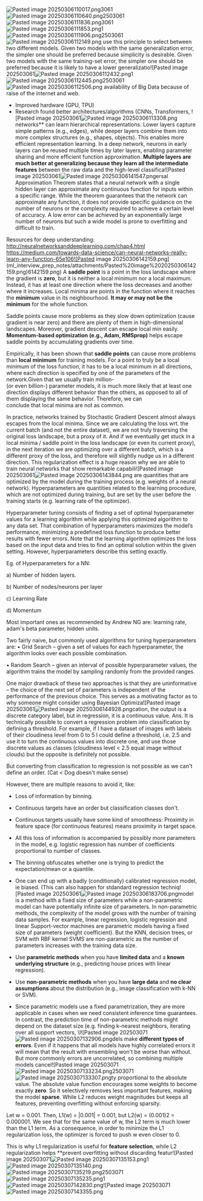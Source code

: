 
![Pasted image 20250306110017.png](ml_interview_prep_notes/Interview_prep/ML/Q&A/attachments/Pasted%20image%2020250306110017.png)3061![Pasted image 20250306110640.png](../../../../Q&A/attachments/Pasted%20image%2020250306110640.png)2503061![Pasted image 20250306111836.png](ml_interview_prep_notes/Interview_prep/ML/Q&A/attachments/Pasted%20image%2020250306111836.png)3061![Pasted image 20250306111853.png](../../../../Q&A/attachments/Pasted%20image%2020250306111853.png)1![Pasted image 20250306111906.png](ml_interview_prep_notes/Interview_prep/ML/Q&A/attachments/Pasted%20image%2020250306111906.png)2503061![Pasted image 20250306112149.png](../../../../Q&A/attachments/Pasted%20image%2020250306112149.png) use this principle to select between two different models. Given two models with the same generalization error, the simpler one should be preferred because simplicity is desirable. Given two models with the same training-set error, the simpler one should be preferred because it is likely to have a lower generalizatio![Pasted image 202503061![Pasted image 20250306112432.png](ml_interview_prep_notes/Interview_prep/ML/Q&A/attachments/Pasted%20image%2020250306112432.png)1![Pasted image 20250306112445.png](../../../../Q&A/attachments/Pasted%20image%2020250306112445.png)2503061![Pasted image 20250306112506.png](ml_interview_prep_notes/Interview_prep/ML/Q&A/attachments/Pasted%20image%2020250306112506.png) availability of Big Data because of raise of the internet and web.
- Improved hardware (GPU, TPU)
- Research found better architectures/algorithms (CNNs, Transformers, ![Pasted image 202503061![Pasted image 20250306113308.png](../../../../Q&A/attachments/Pasted%20image%2020250306113308.png)networks** can learn hierarchical representations. Lower layers capture simple patterns (e.g., edges), while deeper layers combine them into more complex structures (e.g., shapes, objects). This enables more efficient representation learning.
In a deep network, neurons in early layers can be reused multiple times by later layers, enabling parameter sharing and more efficient function approximation.
**Multiple layers are much better at generalizing because they learn all the intermediate features** between the raw data and the high-level classifica![Pasted image 202503061![Pasted image 20250306141547.png](ml_interview_prep_notes/Interview_prep/ML/Q&A/attachments/Pasted%20image%2020250306141547.png)ersal Approximation Theorem states that a neural network with a single hidden layer can approximate any continuous function for inputs within a specific range. While the theorem guarantees that the network can approximate any function, it does not provide specific guidance on the number of neurons or the complexity required to achieve a certain level of accuracy. A low error can be achieved by an exponentially large number of neurons but such a wide model is prone to overfitting and difficult to train.

Resources for deep understanding:
http://neuralnetworksanddeeplearning.com/chap4.html
https://medium.com/towards-data-science/can-neural-networks-really-learn-any-function-65e106![Pasted image 20250306142159.png](ml_interview_prep_notes/attachments/Pasted%20image%2020250306142159.png)6142159.png)
A **saddle point** is a point in the loss landscape where the gradient is **zero**, but it is neither a local minimum nor a local maximum. Instead, it has at least one direction where the loss decreases and another where it increases.
Local minima are points in the function where it reaches the **minimum** value in its neighbourhood. **It may or may not be the minimum** for the whole function.

Saddle points cause more problems as they slow down optimization (cause gradient is near zero) and there are plenty of them in high-dimensional landscapes. Moreover, gradient descent can escape local min easily.
**Momentum-based optimization (e.g., Adam, RMSprop)** helps escape saddle points by accumulating gradients over time.

Empirically, it has been shown that **saddle points** can cause more problems than **local minimum** for training models. For a point to truly be a local minimum of the loss function, it has to be a local minimum in all directions, where each direction is specified by one of the parameters of the network.Given that we usually train million-  
(or even billion-) parameter models, it is much more likely that at least one direction displays different behavior than the others, as opposed to all of them displaying the same behavior. Therefore, we can  
conclude that local minima are not as common.

In practice, networks trained by Stochastic Gradient Descent almost always escapes from the local minima. Since we are calculating the loss wrt. the current batch (and not the entire dataset), we are not truly traversing the original loss landscape, but a proxy of it. And if we eventually get stuck in a local minima / saddle point in the loss landscape (or even its current proxy), in the next iteration we are optimizing over a different batch, which is a different proxy of the loss, and therefore will slightly nudge us in a different direction. This regularization effect is a huge reason why we are able to train neural networks that show remarkable capabili![Pasted image 202503061![Pasted image 20250306143844.png](../../../../Q&A/attachments/Pasted%20image%2020250306143844.png) are quantities that are optimized by the model during the training process (e.g. weights of a neural network). Hyperparameters are quantities related to the learning procedure, which are not optimized during training, but are set by the user before the training starts (e.g. learning rate of the optimizer).

Hyperparameter tuning consists of finding a set of optimal hyperparameter values for a learning algorithm while applying this optimized algorithm to any data set. That combination of hyperparameters maximizes the model’s performance, minimizing a predefined loss function to produce better results with fewer errors. Note that the learning algorithm optimizes the loss based on the input data and tries to find an optimal solution within the given setting. However, hyperparameters describe this setting exactly.

Eg. of Hyperparameters for a NN:

a) Number of hidden layers.

b) Number of nodes/neurons per layer

c) Learning Rate

d) Momentum

Most important ones as recommended by Andrew NG are: learning rate, adam's beta parameter, hidden units.

Two fairly naive, but commonly used algorithms for tuning hyperparameters are:
• Grid Search – given a set of values for each hyperparameter, the algorithm looks over each possible combination.

• Random Search – given an interval of possible hyperparameter values, the algorithm trains the model by sampling randomly from the provided ranges.

One major drawback of these two approaches is that they are uninformative – the choice of the next set of parameters is independent of the performance of the previous choice. This serves as a motivating factor as to why someone might consider using Bayesian Optimiza![Pasted image 202503061![Pasted image 20250306144928.png](ml_interview_prep_notes/Interview_prep/ML/Q&A/attachments/Pasted%20image%2020250306144928.png)cation, the output is a discrete category label, but in regression, it is a continuous value.
Ans. It is technically possible to convert a regression problem into classification by defining a threshold. For example, if I have a dataset of images with labels of their cloudiness level from 0 to 5 I could define a threshold, i.e. 2.5 and use it to turn the continuous values into discrete one, and use those discrete values as classes (cloudiness level < 2.5 equal image without clouds) but the opposite is definitely not possible.

But converting from classification to regression is not possible as we can't define an order. (Cat < Dog doesn't make sense)

However, there are multiple reasons to avoid it, like:

- Loss of information by binning.
    
- Continuous targets have an order but classification classes don't.
    
- Continuous targets usually have some kind of smoothness: Proximity in feature space (for continuous features) means proximity in target space.
    
- All this loss of information is accompanied by possibly more parameters in the model, e.g. logistic regression has number of coefficients proportional to number of classes.
    
- The binning obfuscates whether one is trying to predict the expectation/mean or a quantile.
    
- One can end up with a badly (conditionally) calibrated regression model, ie biased. (This can also happen for stdandard regression techniq![Pasted image 202503061![Pasted image 20250306183706.png](../../../../Q&A/attachments/Pasted%20image%2020250306183706.png)model is a method with a fixed size of parameters while a non-parametric model can have potentially infinite size of parameters. In non-parametric methods, the complexity of the model grows with the number of training data samples. For example, linear regression, logistic regression and linear Support-vector machines are parametric models having a fixed size of parameters (weight coefficient). But the KNN, decision trees, or SVM with RBF kernel SVMS are non-parametric as the number of parameters increases with the training data size.

- Use **parametric methods** when you have **limited data** and a **known underlying structure** (e.g., predicting house prices with linear regression).
- Use **non-parametric methods** when you have **large data** and **no clear assumptions** about the distribution (e.g., image classification with k-NN or SVM).
- Since parametric models use a fixed parametrization, they are more applicable in cases when we need consistent inference time guarantees. In contrast, the prediction time of non-parametric methods might depend on the dataset size (e.g. finding k-nearest neighbors, iterating over all support vectors, \l![Pasted image 202503071![Pasted image 20250307132906.png](ml_interview_prep_notes/Interview_prep/ML/Q&A/attachments/Pasted%20image%2020250307132906.png)dels make **different types of errors**. Even if it happens that all models have highly correlated errors it will mean that the result with ensembling won't be worse than without. But more commonly errors are uncorrelated, so combining multiple models cancel![Pasted image 202503071![Pasted image 20250307133234.png](../../../../Q&A/attachments/Pasted%20image%2020250307133234.png)2503071![Pasted image 20250307133307.png](ml_interview_prep_notes/Interview_prep/ML/Q&A/attachments/Pasted%20image%2020250307133307.png)ty proportional to the absolute value. The absolute value function encourages some weights to become exactly **zero**. So it selectively removes less important features, making the model **sparse**. While L2 reduces weight magnitudes but keeps all features, preventing overfitting without enforcing sparsity.

Let w = 0.001. Then, L1(w) = |0.001| = 0.001, but L2(w) = (0.001)2 = 0.000001. We see that for the same value of w, the L2 term is much lower than the L1 term. As a consequence, in order to minimize the L1 regularization loss, the optimizer is forced to push w even closer to 0.

This is why L1 regularization is useful for **feature selection**, while L2 regularization helps **prevent overfitting without discarding featur![Pasted image 202503071![Pasted image 20250307135153.png](../../../../Q&A/attachments/Pasted%20image%2020250307135153.png)1![Pasted image 20250307135140.png](ml_interview_prep_notes/Interview_prep/ML/Q&A/attachments/Pasted%20image%2020250307135140.png)![Pasted image 20250307135219.png](../../../../Q&A/attachments/Pasted%20image%2020250307135219.png)2503071![Pasted image 20250307135235.png](ml_interview_prep_notes/Interview_prep/ML/Q&A/attachments/Pasted%20image%2020250307135235.png)1![Pasted image 20250307142830.png](../../../../Q&A/attachments/Pasted%20image%2020250307142830.png)![Pasted image 202503071![Pasted image 20250307143355.png](ml_interview_prep_notes/Interview_prep/ML/Q&A/attachments/Pasted%20image%2020250307143355.png)